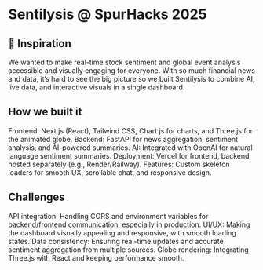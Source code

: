 # Sentilysis @ SpurHacks 2025
## 🚀 Inspiration
We wanted to make real-time stock sentiment and global event analysis accessible and visually engaging for everyone. With so much financial news and data, it’s hard to see the big picture so we built Sentilysis to combine AI, live data, and interactive visuals in a single dashboard.

## How we built it
Frontend: Next.js (React), Tailwind CSS, Chart.js for charts, and Three.js for the animated globe. Backend: FastAPI for news aggregation, sentiment analysis, and AI-powered summaries. AI: Integrated with OpenAI for natural language sentiment summaries. Deployment: Vercel for frontend, backend hosted separately (e.g., Render/Railway). Features: Custom skeleton loaders for smooth UX, scrollable chat, and responsive design.

## Challenges
API integration: Handling CORS and environment variables for backend/frontend communication, especially in production. UI/UX: Making the dashboard visually appealing and responsive, with smooth loading states. Data consistency: Ensuring real-time updates and accurate sentiment aggregation from multiple sources. Globe rendering: Integrating Three.js with React and keeping performance smooth.

